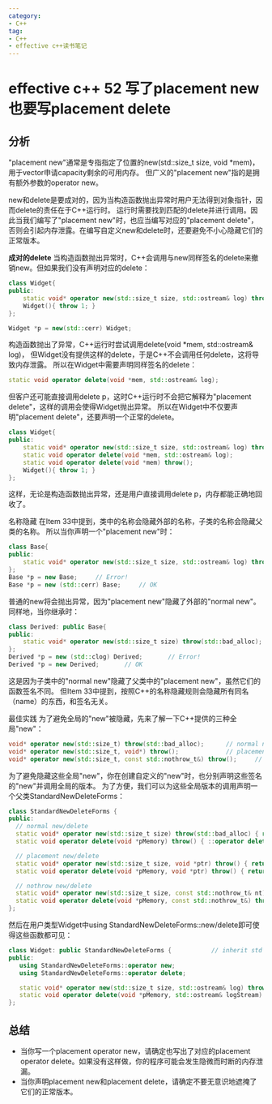 ```yaml
---
category: 
- C++
tag:
- C++
- effective c++读书笔记
---
```


# effective c++ 52 写了placement new也要写placement delete


## 分析

"placement new"通常是专指指定了位置的new(std::size_t size, void *mem)，用于vector申请capacity剩余的可用内存。 但广义的"placement new"指的是拥有额外参数的operator new。

new和delete是要成对的，因为当构造函数抛出异常时用户无法得到对象指针，因而delete的责任在于C++运行时。 运行时需要找到匹配的delete并进行调用。因此当我们编写了"placement new"时，也应当编写对应的"placement delete"， 否则会引起内存泄露。在编写自定义new和delete时，还要避免不小心隐藏它们的正常版本。

**成对的delete**
当构造函数抛出异常时，C++会调用与new同样签名的delete来撤销new。但如果我们没有声明对应的delete：
```cpp
class Widget{
public:
    static void* operator new(std::size_t size, std::ostream& log) throw(std::bad_alloc);
    Widget(){ throw 1; }
};

Widget *p = new(std::cerr) Widget;
```
构造函数抛出了异常，C++运行时尝试调用delete(void *mem, std::ostream& log)， 但Widget没有提供这样的delete，于是C++不会调用任何delete，这将导致内存泄露。 所以在Widget中需要声明同样签名的delete：
```cpp
static void operator delete(void *mem, std::ostream& log);
```
但客户还可能直接调用delete p，这时C++运行时不会把它解释为"placement delete"，这样的调用会使得Widget抛出异常。 所以在Widget中不仅要声明"placement delete"，还要声明一个正常的delete。
```cpp
class Widget{
public:
    static void* operator new(std::size_t size, std::ostream& log) throw(std::bad_alloc);
    static void operator delete(void *mem, std::ostream& log);
    static void operator delete(void *mem) throw();
    Widget(){ throw 1; }
};
```
这样，无论是构造函数抛出异常，还是用户直接调用delete p，内存都能正确地回收了。

名称隐藏
在Item 33中提到，类中的名称会隐藏外部的名称，子类的名称会隐藏父类的名称。 所以当你声明一个"placement new"时：
```cpp
class Base{
public:
    static void* operator new(std::size_t size, std::ostream& log) throw(std::bad_alloc);
};
Base *p = new Base;     // Error!
Base *p = new (std::cerr) Base;     // OK
```
普通的new将会抛出异常，因为"placement new"隐藏了外部的"normal new"。同样地，当你继承时：
```cpp
class Derived: public Base{
public:
    static void* operator new(std::size_t size) throw(std::bad_alloc);
};
Derived *p = new (std::clog) Derived;       // Error!
Derived *p = new Derived;       // OK
```
这是因为子类中的"normal new"隐藏了父类中的"placement new"，虽然它们的函数签名不同。 但Item 33中提到，按照C++的名称隐藏规则会隐藏所有同名（name）的东西，和签名无关。

最佳实践
为了避免全局的"new"被隐藏，先来了解一下C++提供的三种全局"new"：
```cpp
void* operator new(std::size_t) throw(std::bad_alloc);      // normal new
void* operator new(std::size_t, void*) throw();             // placement new
void* operator new(std::size_t, const std::nothrow_t&) throw();     // 见 Item 49
```
为了避免隐藏这些全局"new"，你在创建自定义的"new"时，也分别声明这些签名的"new"并调用全局的版本。 为了方便，我们可以为这些全局版本的调用声明一个父类StandardNewDeleteForms：
```cpp
class StandardNewDeleteForms {
public:
  // normal new/delete
  static void* operator new(std::size_t size) throw(std::bad_alloc) { return ::operator new(size); }
  static void operator delete(void *pMemory) throw() { ::operator delete(pMemory); }

  // placement new/delete
  static void* operator new(std::size_t size, void *ptr) throw() { return ::operator new(size, ptr); }
  static void operator delete(void *pMemory, void *ptr) throw() { return ::operator delete(pMemory, ptr); }

  // nothrow new/delete
  static void* operator new(std::size_t size, const std::nothrow_t& nt) throw() { return ::operator new(size, nt); }
  static void operator delete(void *pMemory, const std::nothrow_t&) throw() { ::operator delete(pMemory); }
};
```
然后在用户类型Widget中using StandardNewDeleteForms::new/delete即可使得这些函数都可见：
```cpp
class Widget: public StandardNewDeleteForms {           // inherit std forms
public:
   using StandardNewDeleteForms::operator new;         
   using StandardNewDeleteForms::operator delete;     

   static void* operator new(std::size_t size, std::ostream& log) throw(std::bad_alloc);   // 自定义 placement new
   static void operator delete(void *pMemory, std::ostream& logStream) throw();            // 对应的 placement delete
};
```

## 总结

- 当你写一个placement operator new，请确定也写出了对应的placement operator delete。如果没有这样做，你的程序可能会发生隐微而时断的内存泄漏。
- 当你声明placement new和placement delete，请确定不要无意识地遮掩了它们的正常版本。